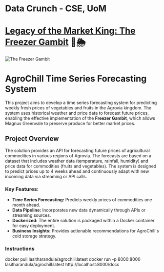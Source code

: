 # Data Crunch - CSE, UoM

# [Legacy of the Market King: The Freezer Gambit]() 🌾🌦️

![The Freezer Gambit](https://github.com/user-attachments/assets/4b287c16-f98b-4d09-ac04-f699902735c9)

# AgroChill Time Series Forecasting System

This project aims to develop a time series forecasting system for predicting weekly fresh prices of vegetables and fruits in the Agrovia kingdom. The system uses historical weather and price data to forecast future prices, enabling the effective implementation of the **Freezer Gambit**, which allows Magnus Greenvale to preserve produce for better market prices.

## Project Overview

The solution provides an API for forecasting future prices of agricultural commodities in various regions of Agrovia. The forecasts are based on a dataset that includes weather data (temperature, rainfall, humidity) and price data for commodities (fruits and vegetables). The system is designed to predict prices up to 4 weeks ahead and continuously adapt with new incoming data via streaming or API calls.

### Key Features:
- **Time Series Forecasting:** Predicts weekly prices of commodities one month ahead.
- **Data Pipeline:** Incorporates new data dynamically through APIs or streaming sources.
- **Dockerized:** The entire solution is packaged within a Docker container for easy deployment.
- **Business Insights:** Provides actionable recommendations for AgroChill's cold storage strategy.

### Instructions
docker pull lasitharandula/agrochill:latest
docker run -p 8000:8000 lasitharandula/agrochill:latest
http://localhost:8000/docs
